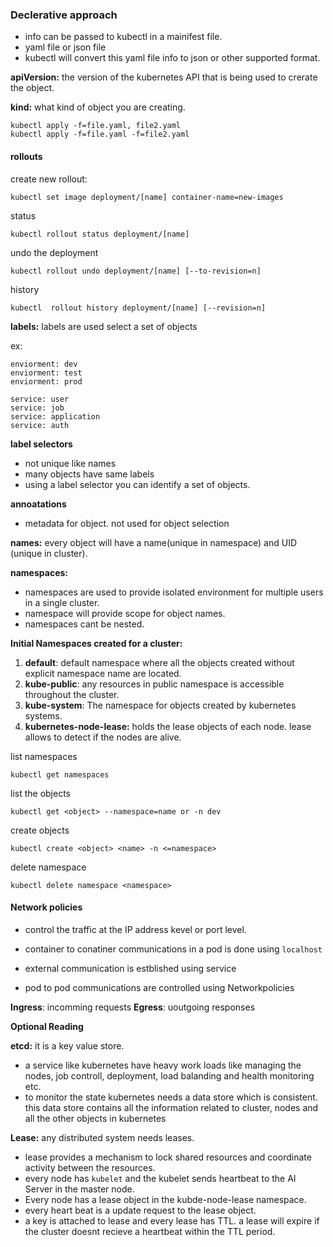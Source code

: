

### Declerative approach


- info can be passed to kubectl in a mainifest file.
- yaml file or json file
- kubectl will convert this yaml file info to json or other supported format.


**apiVersion:** the version of the kubernetes API that is being used to crerate the object.

**kind:** what kind of object you are creating.


```
kubectl apply -f=file.yaml, file2.yaml
kubectl apply -f=file.yaml -f=file2.yaml
```


#### rollouts

create new rollout:

```
kubectl set image deployment/[name] container-name=new-images
```

status

```
kubectl rollout status deployment/[name]
```

undo the deployment

```
kubectl rollout undo deployment/[name] [--to-revision=n]
```

history

```
kubectl  rollout history deployment/[name] [--revision=n]
```

**labels:** labels are used select a set of objects


ex:

```
enviorment: dev
enviorment: test
enviorment: prod

service: user
service: job
service: application
service: auth
```

**label selectors** 

- not unique like names
- many objects have same labels
- using a label selector you can identify a set of objects.


**annoatations**

- metadata for object. not used for object selection

**names:** every object will have a name(unique in namespace) and UID (unique in cluster).

**namespaces:** 
- namespaces are used to provide isolated environment for multiple users in a single cluster.
- namespace will provide scope for object names.
- namespaces cant be nested.


**Initial Namespaces created for a cluster:**

1. **default**: default namespace where all the objects created without explicit namespace name are located.
2. **kube-public**: any resources in public  namespace is accessible throughout the cluster.
3. **kube-system**: The namespace for objects created by kubernetes systems.
4. **kubernetes-node-lease:** holds the lease objects of each node. lease allows to detect if the nodes are alive. 

list namespaces
```
kubectl get namespaces
```

list the objects
```
kubectl get <object> --namespace=name or -n dev
```

create objects
```
kubectl create <object> <name> -n <=namespace>
```

delete namespace

```
kubectl delete namespace <namespace>
```

#### Network policies


- control the traffic at the IP address kevel or port level.

- container to conatiner communications in a pod is done using `localhost`
- external communication is estblished using service
- pod to pod communications are controlled using Networkpolicies 


**Ingress**: incomming requests
**Egress**: uoutgoing responses



**Optional Reading**

**etcd:** it is a key value store.


- a service like kubernetes have heavy work loads like managing the nodes, job controll, deployment, load balanding and health monitoring etc.
- to monitor the state kubernetes needs a data store which is consistent. this data store contains all the information related to cluster, nodes and all the other objects in kubernetes


**Lease:** any distributed system needs leases.

- lease provides a mechanism to lock shared resources and coordinate activity between the resources.
- every node has `kubelet` and the kubelet sends heartbeat to the AI Server in the master node.
- Every node has a lease object in the kubde-node-lease namespace.
- every heart beat is a update request to the lease object.
- a key is attached to lease and every lease has TTL. a lease will expire if the cluster doesnt recieve a heartbeat within the TTL period.